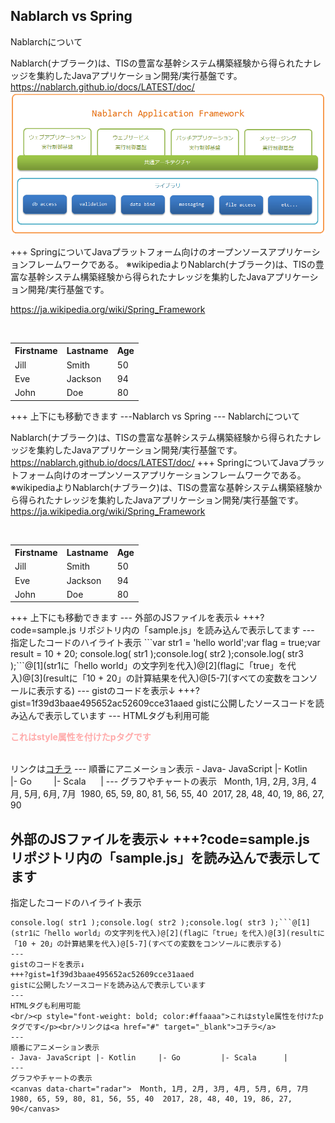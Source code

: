 Nablarch vs Spring
---
Nablarchについて

Nablarch(ナブラーク)は、TISの豊富な基幹システム構築経験から得られたナレッジを集約したJavaアプリケーション開発/実行基盤です。<a href="https://nablarch.github.io/docs/LATEST/doc/" target="_blank">https://nablarch.github.io/docs/LATEST/doc/</a>
![PIC](framework.png)

+++
SpringについてJavaプラットフォーム向けのオープンソースアプリケーションフレームワークである。
※wikipediaよりNablarch(ナブラーク)は、TISの豊富な基幹システム構築経験から得られたナレッジを集約したJavaアプリケーション開発/実行基盤です。



<a href="https://ja.wikipedia.org/wiki/Spring_Framework" target="_blank">https://ja.wikipedia.org/wiki/Spring_Framework</a>
<table>  <tr>    <th>Firstname</th>    <th>Lastname</th>     <th>Age</th>  </tr>  <tr>    <td>Jill</td>    <td>Smith</td>    <td>50</td>  </tr>  <tr class="fragment">    <td>Eve</td>    <td>Jackson</td>    <td>94</td>  </tr>  <tr class="fragment">    <td>John</td>    <td>Doe</td>    <td>80</td>  </tr></table>
+++
上下にも移動できます
---Nablarch vs Spring
---
Nablarchについて

Nablarch(ナブラーク)は、TISの豊富な基幹システム構築経験から得られたナレッジを集約したJavaアプリケーション開発/実行基盤です。<a href="https://nablarch.github.io/docs/LATEST/doc/" target="_blank">https://nablarch.github.io/docs/LATEST/doc/</a>
+++
SpringについてJavaプラットフォーム向けのオープンソースアプリケーションフレームワークである。
※wikipediaよりNablarch(ナブラーク)は、TISの豊富な基幹システム構築経験から得られたナレッジを集約したJavaアプリケーション開発/実行基盤です。<a href="https://ja.wikipedia.org/wiki/Spring_Framework" target="_blank">https://ja.wikipedia.org/wiki/Spring_Framework</a>
<table>  <tr>    <th>Firstname</th>    <th>Lastname</th>     <th>Age</th>  </tr>  <tr>    <td>Jill</td>    <td>Smith</td>    <td>50</td>  </tr>  <tr class="fragment">    <td>Eve</td>    <td>Jackson</td>    <td>94</td>  </tr>  <tr class="fragment">    <td>John</td>    <td>Doe</td>    <td>80</td>  </tr></table>
+++
上下にも移動できます
---
外部のJSファイルを表示↓
+++?code=sample.js
リポジトリ内の「sample.js」を読み込んで表示してます
---
 指定したコードのハイライト表示
```var str1 = 'hello world';var flag = true;var result = 10 + 20;
console.log( str1 );console.log( str2 );console.log( str3 );```@[1](str1に「hello world」の文字列を代入)@[2](flagに「true」を代入)@[3](resultに「10 + 20」の計算結果を代入)@[5-7](すべての変数をコンソールに表示する)
---
gistのコードを表示↓
+++?gist=1f39d3baae495652ac52609cce31aaed
gistに公開したソースコードを読み込んで表示しています
---
HTMLタグも利用可能
<br/><p style="font-weight: bold; color:#ffaaaa">これはstyle属性を付けたpタグです</p><br/>リンクは<a href="#" target="_blank">コチラ</a>
---
順番にアニメーション表示
- Java- JavaScript |- Kotlin     |- Go         |- Scala      |
---
グラフやチャートの表示
<canvas data-chart="radar">  Month, 1月, 2月, 3月, 4月, 5月, 6月, 7月  1980, 65, 59, 80, 81, 56, 55, 40  2017, 28, 48, 40, 19, 86, 27, 90</canvas>



外部のJSファイルを表示↓
+++?code=sample.js
リポジトリ内の「sample.js」を読み込んで表示してます
---
 指定したコードのハイライト表示
```var str1 = 'hello world';var flag = true;var result = 10 + 20;
console.log( str1 );console.log( str2 );console.log( str3 );```@[1](str1に「hello world」の文字列を代入)@[2](flagに「true」を代入)@[3](resultに「10 + 20」の計算結果を代入)@[5-7](すべての変数をコンソールに表示する)
---
gistのコードを表示↓
+++?gist=1f39d3baae495652ac52609cce31aaed
gistに公開したソースコードを読み込んで表示しています
---
HTMLタグも利用可能
<br/><p style="font-weight: bold; color:#ffaaaa">これはstyle属性を付けたpタグです</p><br/>リンクは<a href="#" target="_blank">コチラ</a>
---
順番にアニメーション表示
- Java- JavaScript |- Kotlin     |- Go         |- Scala      |
---
グラフやチャートの表示
<canvas data-chart="radar">  Month, 1月, 2月, 3月, 4月, 5月, 6月, 7月  1980, 65, 59, 80, 81, 56, 55, 40  2017, 28, 48, 40, 19, 86, 27, 90</canvas>


